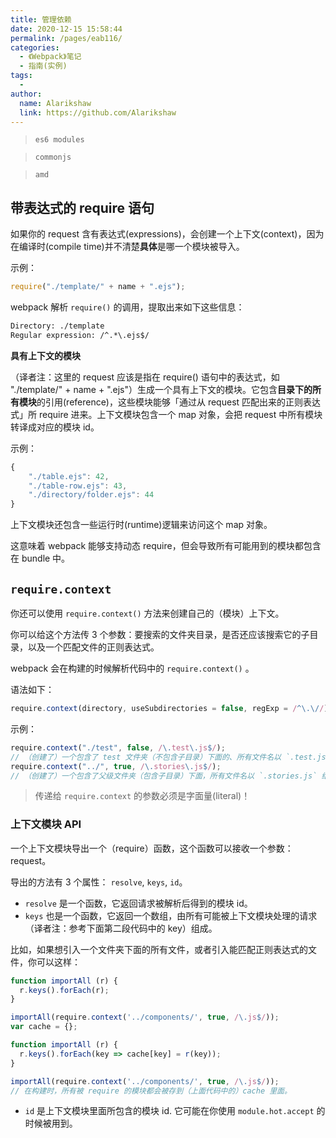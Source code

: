 ```yaml
---
title: 管理依赖
date: 2020-12-15 15:58:44
permalink: /pages/eab116/
categories:
  - 《Webpack》笔记
  - 指南(实例)
tags:
  - 
author: 
  name: Alarikshaw
  link: https://github.com/Alarikshaw
---
```


> `es6 modules`

> `commonjs`

> `amd`

## 带表达式的 require 语句

如果你的 request 含有表达式(expressions)，会创建一个上下文(context)，因为在编译时(compile time)并不清楚**具体**是哪一个模块被导入。

示例：

```javascript
require("./template/" + name + ".ejs");
```

webpack 解析 `require()` 的调用，提取出来如下这些信息：

```diff
Directory: ./template
Regular expression: /^.*\.ejs$/
```

**具有上下文的模块**

（译者注：这里的 request 应该是指在 require() 语句中的表达式，如 "./template/" + name + ".ejs"）生成一个具有上下文的模块。它包含**目录下的所有模块**的引用(reference)，这些模块能够「通过从 request 匹配出来的正则表达式」所 require 进来。上下文模块包含一个 map 对象，会把 request 中所有模块转译成对应的模块 id。

示例：

```javascript
{
    "./table.ejs": 42,
    "./table-row.ejs": 43,
    "./directory/folder.ejs": 44
}
```

上下文模块还包含一些运行时(runtime)逻辑来访问这个 map 对象。

这意味着 webpack 能够支持动态 require，但会导致所有可能用到的模块都包含在 bundle 中。

## `require.context`

你还可以使用 `require.context()` 方法来创建自己的（模块）上下文。

你可以给这个方法传 3 个参数：要搜索的文件夹目录，是否还应该搜索它的子目录，以及一个匹配文件的正则表达式。

webpack 会在构建的时候解析代码中的 `require.context()` 。

语法如下：

```javascript
require.context(directory, useSubdirectories = false, regExp = /^\.\//)
```

示例：

```javascript
require.context("./test", false, /\.test\.js$/);
// （创建了）一个包含了 test 文件夹（不包含子目录）下面的、所有文件名以 `.test.js` 结尾的、能被 require 请求到的文件的上下文。
require.context("../", true, /\.stories\.js$/);
// （创建了）一个包含了父级文件夹（包含子目录）下面，所有文件名以 `.stories.js` 结尾的文件的上下文。
```

> 传递给 `require.context` 的参数必须是字面量(literal)！

### 上下文模块 API

一个上下文模块导出一个（require）函数，这个函数可以接收一个参数：request。

导出的方法有 3 个属性： `resolve`, `keys`, `id`。

- `resolve` 是一个函数，它返回请求被解析后得到的模块 id。
- `keys` 也是一个函数，它返回一个数组，由所有可能被上下文模块处理的请求（译者注：参考下面第二段代码中的 key）组成。

比如，如果想引入一个文件夹下面的所有文件，或者引入能匹配正则表达式的文件，你可以这样：

```javascript
function importAll (r) {
  r.keys().forEach(r);
}

importAll(require.context('../components/', true, /\.js$/));
var cache = {};

function importAll (r) {
  r.keys().forEach(key => cache[key] = r(key));
}

importAll(require.context('../components/', true, /\.js$/));
// 在构建时，所有被 require 的模块都会被存到（上面代码中的）cache 里面。
```

- `id` 是上下文模块里面所包含的模块 id. 它可能在你使用 `module.hot.accept` 的时候被用到。